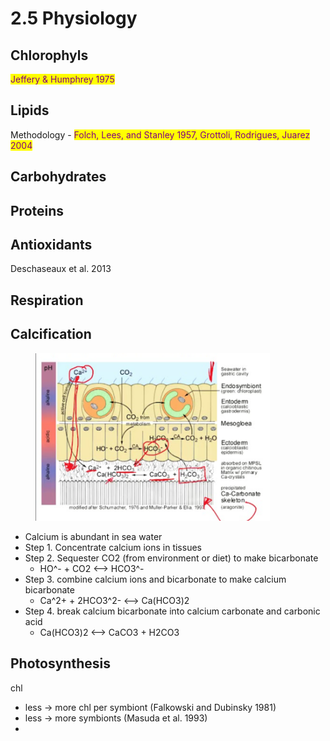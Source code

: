 # 2.5 Physiology

## Chlorophyls&#x20;

<mark style="color:purple;">Jeffery & Humphrey 1975</mark>&#x20;

## Lipids

Methodology - <mark style="color:purple;">Folch, Lees, and Stanley 1957, Grottoli, Rodrigues, Juarez 2004</mark>

## Carbohydrates

## Proteins

## Antioxidants

Deschaseaux et al. 2013 &#x20;

## Respiration

## Calcification

<figure><img src="../.gitbook/assets/Screen Shot 2023-05-15 at 4.47.40 PM (1).png" alt="" width="375"><figcaption></figcaption></figure>

* Calcium is abundant in sea water&#x20;
* Step 1. Concentrate calcium ions in tissues
* Step 2. Sequester CO2 (from environment or diet) to make bicarbonate&#x20;
  * HO^- + CO2 <--> HCO3^-
* Step 3. combine calcium ions and bicarbonate to make calcium bicarbonate&#x20;
  * Ca^2+  + 2HCO3^2-  <--> Ca(HCO3)2
* Step 4. break calcium bicarbonate into calcium carbonate and carbonic acid&#x20;
  * Ca(HCO3)2 <--> CaCO3 + H2CO3

## Photosynthesis&#x20;





chl

* less -> more chl per symbiont (Falkowski and Dubinsky 1981)
* less -> more symbionts (Masuda et al. 1993)
*



